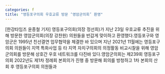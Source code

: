 ```yaml
---
categories: f
title: "영등포구의회 우호교류 방문 ‘영암군의회’ 환영"
---
```

[한강타임즈 윤종철 기자] 영등포구의회(의장 정선희)가 지난 23일 우호교류 추진을 위해 방문한 영암군의회(의장 강찬원) 의원들을 반갑게 맞이하고 환영했다.영등포구와 영암군은 1995년 친선결연 업무협약을 체결한 바 있으며 지난 2021년 11월에는 영등포구의회 의원들이 지역 특화사업 등 타 지역 자치구의회의 의정활동 비교시찰을 위해 영암군의회를 방문해 상호간 우호 네트워크를 다진바 있다.영암군의회는 제239회 영등포구의회 2022년도 제1차 정례회 본회의가 진행 중 방문해 회의를 방청하고 1차 본회의 산회 후 영등포구의회 의원들과